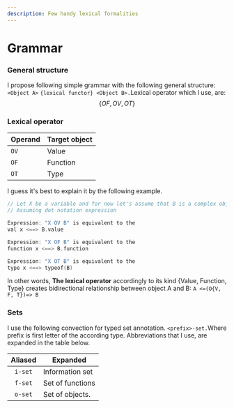 ```yaml
---
description: Few handy lexical formalities
---
```


# Grammar

### General structure

I propose following simple grammar with the following general structure: `<Object A>` `{lexical functor} <Object B>.`Lexical operator which I use, are: $$\{OF, OV, OT\}$$

### Lexical operator

| Operand | Target object |
| ------- | ------------- |
| `OV`    | Value         |
| `OF`    | Function      |
| `OT`    | Type          |

I guess it's best to explain it by the following example.

```cpp
// Let X be a variable and for now let's assume that B is a complex object
// Assuming dot notation expression 

Expression: "X OV B" is equivalent to the 
val x <==> B.value

Expression: "X OF B" is equivalent to the 
function x <==> B.function

Expression: "X OT B" is equivalent to the 
type x <==> typeof(B)
```

In other words, **The lexical operator** accordingly to its kind {Value, Function, Type} creates bidirectional relationship between object A and B: `A <=(O{V, F, T})=> B`

### Sets

I use the following convection for typed set annotation. `<prefix>-set.`Where prefix is first letter of the according type. Abbreviations that I use, are expanded in the table below.

| Aliased | Expanded         |
| :-----: | ---------------- |
| `i-set` | Information set  |
| `f-set` | Set of functions |
| `o-set` | Set of objects.  |
